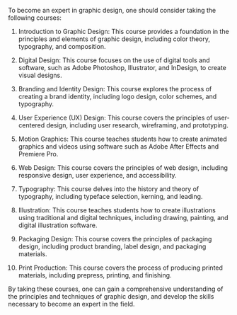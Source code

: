 To become an expert in graphic design, one should consider taking the following courses:

1. Introduction to Graphic Design: This course provides a foundation in the principles and elements of graphic design, including color theory, typography, and composition.

2. Digital Design: This course focuses on the use of digital tools and software, such as Adobe Photoshop, Illustrator, and InDesign, to create visual designs.

3. Branding and Identity Design: This course explores the process of creating a brand identity, including logo design, color schemes, and typography.

4. User Experience (UX) Design: This course covers the principles of user-centered design, including user research, wireframing, and prototyping.

5. Motion Graphics: This course teaches students how to create animated graphics and videos using software such as Adobe After Effects and Premiere Pro.

6. Web Design: This course covers the principles of web design, including responsive design, user experience, and accessibility.

7. Typography: This course delves into the history and theory of typography, including typeface selection, kerning, and leading.

8. Illustration: This course teaches students how to create illustrations using traditional and digital techniques, including drawing, painting, and digital illustration software.

9. Packaging Design: This course covers the principles of packaging design, including product branding, label design, and packaging materials.

10. Print Production: This course covers the process of producing printed materials, including prepress, printing, and finishing.

By taking these courses, one can gain a comprehensive understanding of the principles and techniques of graphic design, and develop the skills necessary to become an expert in the field.